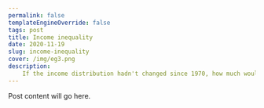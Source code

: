 ```yaml
---
permalink: false
templateEngineOverride: false
tags: post
title: Income inequality
date: 2020-11-19
slug: income-inequality
cover: /img/eg3.png
description:
    If the income distribution hadn't changed since 1970, how much would you be earning?
---
```


Post content will go here.